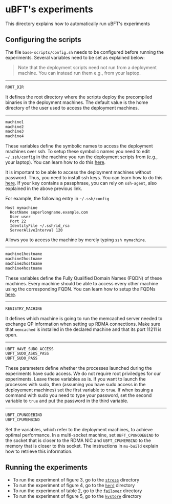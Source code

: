 # uBFT's experiments
This directory explains how to automatically run uBFT's experiments

## Configuring the scripts
The file `base-scripts/config.sh` needs to be configured before running the experiments. Several variables need to be set as explained below:
> Note that the deployment scripts need not run from a deployment machine. You can instead run them e.g., from your laptop.

---

```sh
ROOT_DIR
```
It defines the root directory where the scripts deploy the precompiled binaries in the deployment machines.
The default value is the home directory of the user used to access the deployment machines.

---

```sh
machine1
machine2
machine3
machine4
```
These variables define the symbolic names to access the deployment machines over ssh. To setup these symbolic names you need to edit `~/.ssh/config` in the machine you run the deployment scripts from (e.g., your laptop). You can learn how to do this [here](https://linuxize.com/post/using-the-ssh-config-file/).

It is important to be able to access the deployment machines without password. Thus, you need to install ssh keys. You can learn how to do this [here](https://www.cyberciti.biz/faq/ubuntu-18-04-setup-ssh-public-key-authentication/).
If your key contains a passphrase, you can rely on `ssh-agent`, also explained in the above previous link.

For example, the following entry in `~/.ssh/config`
```
Host mymachine
  HostName superlongname.example.com
  User user
  Port 22
  IdentityFile ~/.ssh/id_rsa
  ServerAliveInterval 120
```
Allows you to access the machine by merely typing `ssh mymachine`. 

---

```sh
machine1hostname
machine2hostname
machine3hostname
machine4hostname
```
These variables define the Fully Qualified Domain Names (FQDN) of these machines. Every machine should be able to access every other machine using the corresponding FQDN.
You can learn how to setup the FQDNs [here](https://linuxconfig.org/how-to-change-fqdn-domain-name-on-ubuntu-20-04-focal-fossa-linux).

---

```sh
REGISTRY_MACHINE
```
It defines which machine is going to run the memcached server needed to exchange QP information when setting up RDMA connections.
Make sure that `memcached` is installed in the declared machine and that its port 11211 is open.

---

```sh
UBFT_HAVE_SUDO_ACCESS
UBFT_SUDO_ASKS_PASS
UBFT_SUDO_PASS
```
These parameters define whether the processes launched during the experiments have sudo access.
We do not require root priviledges for our experiments. Leave these variables as is.
If you want to launch the processes with sudo, then (assuming you have sudo access in the deployement machines) set the first variable to `true`. 
If when issuing a command with sudo you need to type your password, set the second variable to `true` and put the password in the third variable.

---

```sh
UBFT_CPUNODEBIND
UBFT_CPUMEMBIND
```
Set the variables, which refer to the deployment machines, to achieve optimal performance. 
In a multi-socket machine, set `UBFT_CPUNODEBIND` to the socket that is closer to the RDMA NIC and `UBFT_CPUMEMBIND` to the memory that is closer to this socket.
The instructions in `mu-build` explain how to retrieve this information.


## Running the experiments
* To run the experiment of figure 3, go to the [`stress`](stress/) directory
* To run the experiment of figure 4, go to the [`herd`](herd/) directory
* To run the experiment of table 2, go to the [`failover`](failover/) directory
* To run the experiment of figure 5, go to the [`kvstore`](kvstore/) directory
